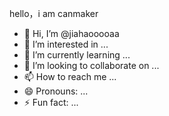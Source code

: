 hello，i am canmaker
- 👋 Hi, I’m @jiahaooooaa
- 👀 I’m interested in ...
- 🌱 I’m currently learning ...
- 💞️ I’m looking to collaborate on ...
- 📫 How to reach me ...
- 😄 Pronouns: ...
- ⚡ Fun fact: ...

<!---
jiahaooooaa/jiahaooooaa is a ✨ special ✨ repository because its `README.md` (this file) appears on your GitHub profile.
You can click the Preview link to take a look at your changes.
--->
